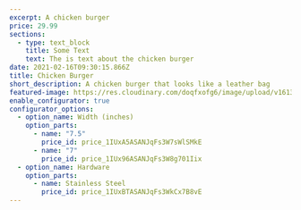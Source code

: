 ```yaml
---
excerpt: A chicken burger
price: 29.99
sections:
  - type: text_block
    title: Some Text
    text: The is text about the chicken burger
date: 2021-02-16T09:30:15.866Z
title: Chicken Burger
short_description: A chicken burger that looks like a leather bag
featured-image: https://res.cloudinary.com/doqfxofg6/image/upload/v1613035100/samples/ecommerce/leather-bag-gray.jpg
enable_configurator: true
configurator_options:
  - option_name: Width (inches)
    option_parts:
      - name: "7.5"
        price_id: price_1IUxA5ASANJqFs3W7sWlSMkE
      - name: "7"
        price_id: price_1IUx96ASANJqFs3W8g701Iix
  - option_name: Hardware
    option_parts:
      - name: Stainless Steel
        price_id: price_1IUxBTASANJqFs3WkCx7B8vE
---
```

